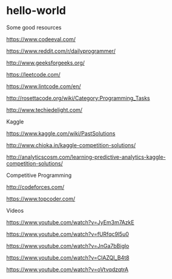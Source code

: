 # hello-world
Some good resources

https://www.codeeval.com/

https://www.reddit.com/r/dailyprogrammer/

http://www.geeksforgeeks.org/

https://leetcode.com/

https://www.lintcode.com/en/

http://rosettacode.org/wiki/Category:Programming_Tasks

http://www.techiedelight.com/

Kaggle

https://www.kaggle.com/wiki/PastSolutions

http://www.chioka.in/kaggle-competition-solutions/

http://analyticscosm.com/learning-predictive-analytics-kaggle-competition-solutions/

Competitive Programming

http://codeforces.com/

https://www.topcoder.com/

Videos

https://www.youtube.com/watch?v=JyEm3m7AzkE

https://www.youtube.com/watch?v=fURfqc9l5u0

https://www.youtube.com/watch?v=JnGa7bBiglo

https://www.youtube.com/watch?v=ClAZQI_B4t8

https://www.youtube.com/watch?v=oVtvqdzqtrA

